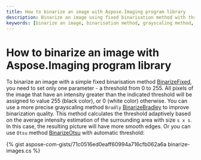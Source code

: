 ```yaml
---
title: How to binarize an image with Aspose.Imaging program library
description: Binarize an image using fixed binarisation method with threshold, method Bradly and Otsu method.
keywords: [binarize an image, binarisation method, grayscaling method, method Bradly, Otsu method]
---
```


# How to binarize an image with Aspose.Imaging program library

To binarize an image with a simple fixed binarisation method [BinarizeFixed](https://reference.aspose.com/imaging/net/aspose.imaging/rasterimage/binarizefixed/), you need to set only one parameter - a threshold from 0 to 255. All pixels of the image that have an intensity greater than the indicated threshold will be assigned to value 255 (black color), or 0 (white color) otherwise. You can use a more precise grayscaling method `Bradly` [BinarizeBradley](https://reference.aspose.com/imaging/net/aspose.imaging/rasterimage/binarizebradley/) to improve binarization quality. This method calculates the threshold adaptively based on the average intensity estimation of the surrounding area with size `s x s`. In this case, the resulting picture will have more smooth edges. Or you can use `Otsu` method [BinarizeOtsu](https://reference.aspose.com/imaging/net/aspose.imaging/rasterimage/binarizeotsu/) with automatic threshold:

{% gist aspose-com-gists/71c0516ed0eaff60994a716cfb062a6a binarize-images.cs %}
